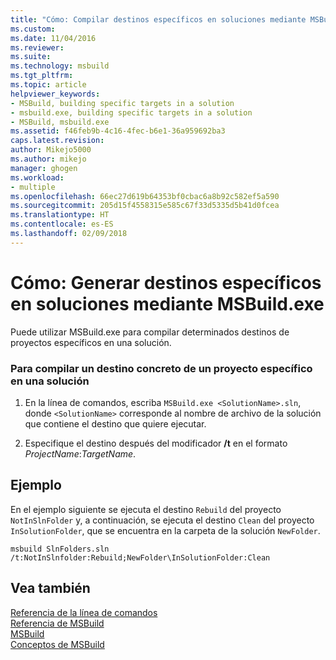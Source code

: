```yaml
---
title: "Cómo: Compilar destinos específicos en soluciones mediante MSBuild.exe | Microsoft Docs"
ms.custom: 
ms.date: 11/04/2016
ms.reviewer: 
ms.suite: 
ms.technology: msbuild
ms.tgt_pltfrm: 
ms.topic: article
helpviewer_keywords:
- MSBuild, building specific targets in a solution
- msbuild.exe, building specific targets in a solution
- MSBuild, msbuild.exe
ms.assetid: f46feb9b-4c16-4fec-b6e1-36a959692ba3
caps.latest.revision: 
author: Mikejo5000
ms.author: mikejo
manager: ghogen
ms.workload:
- multiple
ms.openlocfilehash: 66ec27d619b64353bf0cbac6a8b92c582ef5a590
ms.sourcegitcommit: 205d15f4558315e585c67f33d5335d5b41d0fcea
ms.translationtype: HT
ms.contentlocale: es-ES
ms.lasthandoff: 02/09/2018
---
```

# <a name="how-to-build-specific-targets-in-solutions-by-using-msbuildexe"></a>Cómo: Generar destinos específicos en soluciones mediante MSBuild.exe
Puede utilizar MSBuild.exe para compilar determinados destinos de proyectos específicos en una solución.  
  
### <a name="to-build-a-specific-target-of-a-specific-project-in-a-solution"></a>Para compilar un destino concreto de un proyecto específico en una solución  
  
1.  En la línea de comandos, escriba `MSBuild.exe <SolutionName>.sln`, donde `<SolutionName>` corresponde al nombre de archivo de la solución que contiene el destino que quiere ejecutar.  
  
2.  Especifique el destino después del modificador **/t** en el formato *ProjectName*:*TargetName*.  
  
## <a name="example"></a>Ejemplo  
 En el ejemplo siguiente se ejecuta el destino `Rebuild` del proyecto `NotInSlnFolder` y, a continuación, se ejecuta el destino `Clean` del proyecto `InSolutionFolder`, que se encuentra en la carpeta de la solución `NewFolder`.  
  
```  
msbuild SlnFolders.sln /t:NotInSlnfolder:Rebuild;NewFolder\InSolutionFolder:Clean  
```  
  
## <a name="see-also"></a>Vea también  
 [Referencia de la línea de comandos](../msbuild/msbuild-command-line-reference.md)   
 [Referencia de MSBuild](../msbuild/msbuild-reference.md)   
 [MSBuild](../msbuild/msbuild.md)  
 [Conceptos de MSBuild](../msbuild/msbuild-concepts.md)